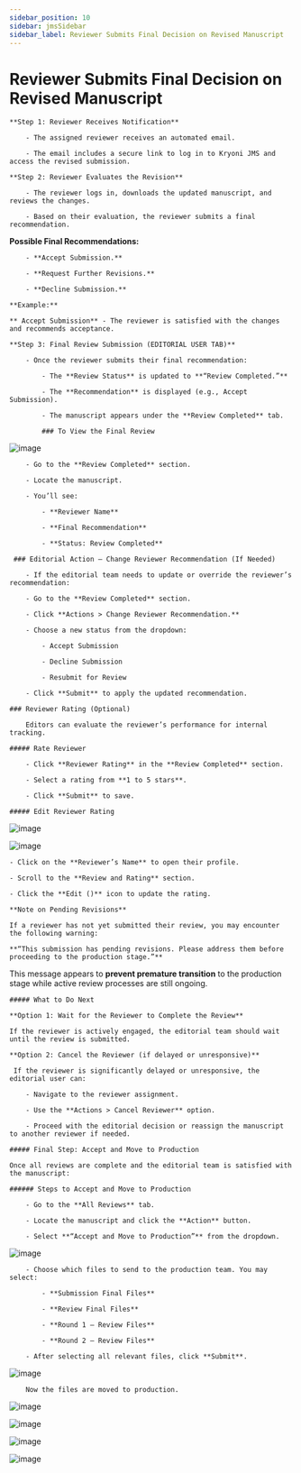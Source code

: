 ```yaml
---
sidebar_position: 10
sidebar: jmsSidebar
sidebar_label: Reviewer Submits Final Decision on Revised Manuscript
---
```


# Reviewer Submits Final Decision on Revised Manuscript

    **Step 1: Reviewer Receives Notification**

        - The assigned reviewer receives an automated email.

        - The email includes a secure link to log in to Kryoni JMS and access the revised submission.

    **Step 2: Reviewer Evaluates the Revision**

        - The reviewer logs in, downloads the updated manuscript, and reviews the changes.

        - Based on their evaluation, the reviewer submits a final recommendation.

**Possible Final Recommendations:**

        - **Accept Submission.**

        - **Request Further Revisions.**

        - **Decline Submission.**

    **Example:**

    ** Accept Submission** - The reviewer is satisfied with the changes and recommends acceptance.

    **Step 3: Final Review Submission (EDITORIAL USER TAB)**

        - Once the reviewer submits their final recommendation:

            - The **Review Status** is updated to **“Review Completed.”**

            - The **Recommendation** is displayed (e.g., Accept Submission).

            - The manuscript appears under the **Review Completed** tab.

            ### To View the Final Review

![image](/assets/images/sending-revised-files/to-view-final-review.webp)

        - Go to the **Review Completed** section.

        - Locate the manuscript.

        - You’ll see:

            - **Reviewer Name**

            - **Final Recommendation**

            - **Status: Review Completed**

     ### Editorial Action – Change Reviewer Recommendation (If Needed)

        - If the editorial team needs to update or override the reviewer’s recommendation:

        - Go to the **Review Completed** section.

        - Click **Actions > Change Reviewer Recommendation.**

        - Choose a new status from the dropdown:

            - Accept Submission

            - Decline Submission

            - Resubmit for Review

        - Click **Submit** to apply the updated recommendation.

    ### Reviewer Rating (Optional)

        Editors can evaluate the reviewer’s performance for internal tracking.

    ##### Rate Reviewer

        - Click **Reviewer Rating** in the **Review Completed** section.

        - Select a rating from **1 to 5 stars**.

        - Click **Submit** to save.

    ##### Edit Reviewer Rating

![image](/assets/images/sending-revised-files/edit-reviewer-1.webp)

![image](/assets/images/sending-revised-files/edit-reviewer-2.webp)

    - Click on the **Reviewer’s Name** to open their profile.

    - Scroll to the **Review and Rating** section.
        
    - Click the **Edit ()** icon to update the rating.

    **Note on Pending Revisions**

    If a reviewer has not yet submitted their review, you may encounter the following warning:

    **“This submission has pending revisions. Please address them before proceeding to the production stage.”**

This message appears to **prevent premature transition** to the production stage while active review processes are still ongoing.

    ##### What to Do Next

    **Option 1: Wait for the Reviewer to Complete the Review**

    If the reviewer is actively engaged, the editorial team should wait until the review is submitted.

    **Option 2: Cancel the Reviewer (if delayed or unresponsive)**

     If the reviewer is significantly delayed or unresponsive, the editorial user can:

        - Navigate to the reviewer assignment.

        - Use the **Actions > Cancel Reviewer** option.

        - Proceed with the editorial decision or reassign the manuscript to another reviewer if needed.

    ##### Final Step: Accept and Move to Production

    Once all reviews are complete and the editorial team is satisfied with the manuscript:

    ###### Steps to Accept and Move to Production

        - Go to the **All Reviews** tab.

        - Locate the manuscript and click the **Action** button.

        - Select **“Accept and Move to Production”** from the dropdown.

![image](/assets/images/sending-revised-files/accept-and-move.webp)

        - Choose which files to send to the production team. You may select:

            - **Submission Final Files**

            - **Review Final Files**

            - **Round 1 – Review Files**

            - **Round 2 – Review Files**

        - After selecting all relevant files, click **Submit**.

![image](/assets/images/sending-revised-files/submit.webp)

        Now the files are moved to production.

![image](/assets/images/sending-revised-files/submit-1.webp)

![image](/assets/images/sending-revised-files/submit-2.webp)

![image](/assets/images/sending-revised-files/submit-3.webp)

![image](/assets/images/sending-revised-files/submit-4.webp)
